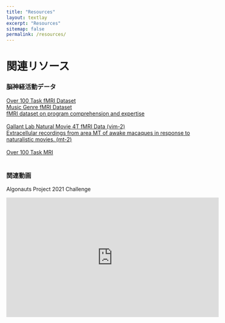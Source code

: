 ```yaml
---
title: "Resources"
layout: textlay
excerpt: "Resources"
sitemap: false
permalink: /resources/
---
```


# 関連リソース

### 脳神経活動データ
[Over 100 Task fMRI Dataset](https://openneuro.org/datasets/ds002306/)<br>
[Music Genre fMRI Dataset](https://openneuro.org/datasets/ds003720/)<br>
[fMRI dataset on program comprehension and expertise](https://openneuro.org/datasets/ds002411/)<br>
<br>
[Gallant Lab Natural Movie 4T fMRI Data (vim-2)](https://crcns.org/data-sets/vc/vim-2/about-vim-2)<br>
[Extracellular recordings from area MT of awake macaques in response to naturalistic movies. (mt-2)](https://crcns.org/data-sets/vc/mt-2/about-mt-2)<br>
<br>
[Over 100 Task MRI](https://osf.io/ea2jc/)<br>
<br>

### 関連動画
Algonauts Project 2021 Challenge
<iframe width="560" height="315"
src="https://www.youtube.com/embed/xtSh_XotVlo
?loop=1
&autoplay=1
&mute=1
&rel=0
&modestbranding=1"
frameborder="0" allowfullscreen>
</iframe>


